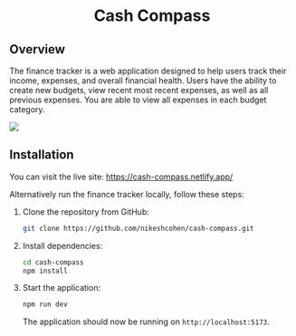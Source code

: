 <h1 align='center'>Cash Compass</h1>

## Overview

The finance tracker is a web application designed to help users track their income, expenses, and overall financial health. Users have the ability to create new budgets, view recent most recent expenses, as well as all previous expenses. You are able to view all expenses in each budget category.

![](./design/cashcompass.avif)

## Installation

You can visit the live site: https://cash-compass.netlify.app/

Alternatively run the finance tracker locally, follow these steps:

1. Clone the repository from GitHub:

   ```bash
   git clone https://github.com/nikeshcohen/cash-compass.git
   ```

2. Install dependencies:

   ```bash
   cd cash-compass
   npm install
   ```

3. Start the application:

   ```bash
   npm run dev
   ```

   The application should now be running on `http://localhost:5173`.
